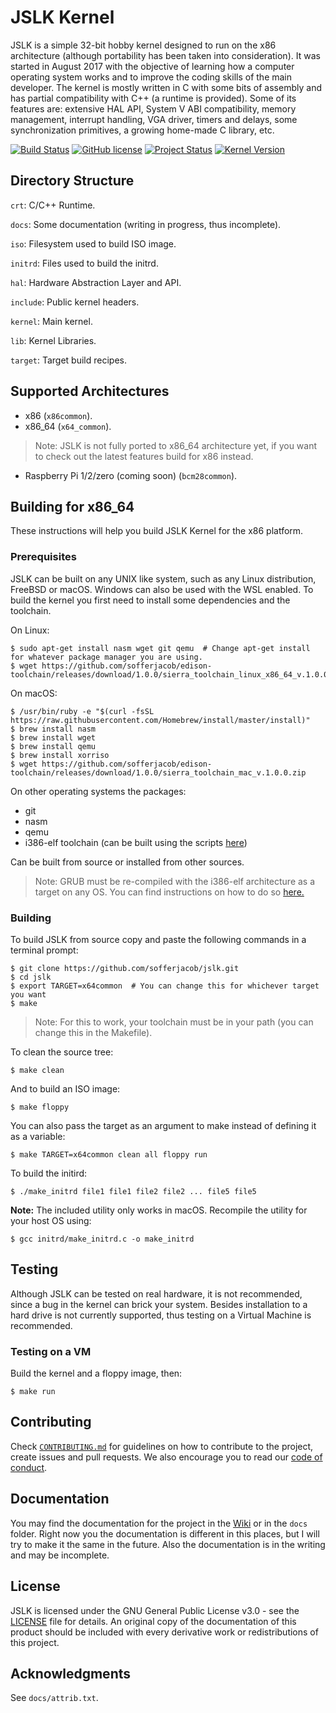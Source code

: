 # JSLK Kernel

JSLK is a simple 32-bit hobby kernel designed to run on the x86 architecture (although portability has been taken into consideration). It was started in August 2017 with the objective of learning how a computer operating system works and to improve the coding skills of the main developer. The kernel is mostly written in C with some bits of assembly and has partial compatibility with C++ (a runtime is provided). Some of its features are: extensive HAL API, System V ABI compatibility, memory management, interrupt handling, VGA driver, timers and delays, some synchronization primitives, a growing home-made C library, etc.

[![Build Status](https://travis-ci.org/sofferjacob/jslk.svg?branch=master)](https://travis-ci.org/sofferjacob/jslk)
[![GitHub license](https://img.shields.io/badge/license-GPL3-yellow.svg)](https://github.com/sofferjacob/jslk/blob/master/LICENSE)
[![Project Status](https://img.shields.io/badge/project-active_development-brightgreen.svg)](https://github.com/sofferjacob/jslk/blob/x64/docs/status.md)
[![Kernel Version](https://img.shields.io/badge/kernel-v0.0.8pa-blue.svg)](https://github.com/sofferjacob/jslk/releases)

## Directory Structure
`crt`: C/C++ Runtime.

`docs`: Some documentation (writing in progress, thus incomplete).

`iso`: Filesystem used to build ISO image.

`initrd`: Files used to build the initrd.

`hal`: Hardware Abstraction Layer and API.

`include`: Public kernel headers.

`kernel`: Main kernel.

`lib`: Kernel Libraries.

`target`: Target build recipes.

## Supported Architectures
* x86 (`x86common`).
* x86_64 (`x64_common`).
> Note: JSLK is not fully ported to x86_64 architecture yet, if you want to check out the latest features build for x86 instead.
* Raspberry Pi 1/2/zero (coming soon) (`bcm28common`).

## Building for x86_64

These instructions will help you build JSLK Kernel for the x86 platform.

### Prerequisites

JSLK can be built on any UNIX like system, such as any Linux distribution, FreeBSD or macOS. Windows can also be used with the WSL enabled. To build the kernel you first need to install some dependencies and the toolchain.

On Linux:
```
$ sudo apt-get install nasm wget git qemu  # Change apt-get install for whatever package manager you are using.
$ wget https://github.com/sofferjacob/edison-toolchain/releases/download/1.0.0/sierra_toolchain_linux_x86_64_v.1.0.0.tar.gz
```

On macOS:
```
$ /usr/bin/ruby -e "$(curl -fsSL https://raw.githubusercontent.com/Homebrew/install/master/install)"
$ brew install nasm
$ brew install wget
$ brew install qemu
$ brew install xorriso
$ wget https://github.com/sofferjacob/edison-toolchain/releases/download/1.0.0/sierra_toolchain_mac_v.1.0.0.zip
```

On other operating systems the packages:
* git
* nasm
* qemu
* i386-elf toolchain (can be built using the scripts [here](https://github.com/sofferjacob/edison-toolchain))

Can be built from source or installed from  other sources.

> Note: GRUB must be re-compiled with the i386-elf architecture as a target on any OS. You can find instructions on how to do so [here.](http://wiki.osdev.org/GRUB_2#Installing_GRUB_2_on_OS_X)

### Building

To build JSLK from source copy and paste the following commands in a terminal prompt:
```
$ git clone https://github.com/sofferjacob/jslk.git
$ cd jslk
$ export TARGET=x64common  # You can change this for whichever target you want
$ make
```
> Note: For this to work, your toolchain must be in your path (you can change this in the Makefile).

To clean the source tree:
```
$ make clean
```

And to build an ISO image:
```
$ make floppy
```

You can also pass the target as an argument to make instead of defining it as a variable:
```
$ make TARGET=x64common clean all floppy run
```

To build the initird:
```
$ ./make_initrd file1 file1 file2 file2 ... file5 file5
```
**Note:** The included utility only works in macOS. Recompile the utility for your host OS using:
```
$ gcc initrd/make_initrd.c -o make_initrd
````

## Testing

Although JSLK can be tested on real hardware, it is not recommended, since a bug in the kernel can brick
your system. Besides installation to a hard drive is not currently supported, thus testing on a Virtual
Machine is recommended.

### Testing on a VM

Build the kernel and a floppy image, then:

```
$ make run
```

## Contributing

Check [`CONTRIBUTING.md`](CONTRIBUTING.md) for guidelines on how to contribute to the project, create issues and pull requests. We also encourage you to read our [code of conduct](CODE_OF_CONDUCT.md).

## Documentation

You may find the documentation for the project in the [Wiki](https://github.com/sofferjacob/jslk/wiki) or in the `docs` folder. Right now you the documentation is different in this places, but I will try to make it the same in the future. Also the documentation is in the writing and may be incomplete.

## License

JSLK is licensed under the GNU General Public License v3.0 - see the [LICENSE](LICENSE) file for details. An original copy of the documentation of this product should be included with every derivative work or redistributions of this project.

## Acknowledgments

See `docs/attrib.txt`.
